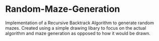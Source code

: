 # Random-Maze-Generation
Implementation of a Recursive Backtrack Algorithm to generate random mazes. Created using a simple drawing libary to focus on the actual algorithm and maze generation as opposed to how it would be drawn.
